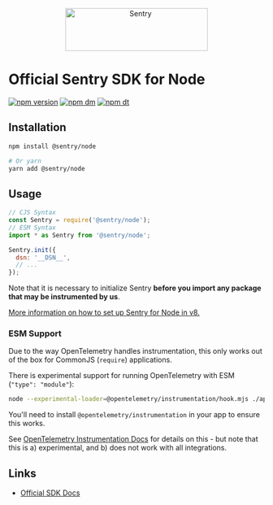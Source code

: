 <p align="center">
  <a href="https://sentry.io/?utm_source=github&utm_medium=logo" target="_blank">
    <img src="https://sentry-brand.storage.googleapis.com/sentry-wordmark-dark-280x84.png" alt="Sentry" width="280" height="84">
  </a>
</p>

# Official Sentry SDK for Node

[![npm version](https://img.shields.io/npm/v/@sentry/node.svg)](https://www.npmjs.com/package/@sentry/node)
[![npm dm](https://img.shields.io/npm/dm/@sentry/node.svg)](https://www.npmjs.com/package/@sentry/node)
[![npm dt](https://img.shields.io/npm/dt/@sentry/node.svg)](https://www.npmjs.com/package/@sentry/node)

## Installation

```bash
npm install @sentry/node

# Or yarn
yarn add @sentry/node
```

## Usage

```js
// CJS Syntax
const Sentry = require('@sentry/node');
// ESM Syntax
import * as Sentry from '@sentry/node';

Sentry.init({
  dsn: '__DSN__',
  // ...
});
```

Note that it is necessary to initialize Sentry **before you import any package that may be instrumented by us**.

[More information on how to set up Sentry for Node in v8.](./../../docs/v8-node.md)

### ESM Support

Due to the way OpenTelemetry handles instrumentation, this only works out of the box for CommonJS (`require`)
applications.

There is experimental support for running OpenTelemetry with ESM (`"type": "module"`):

```bash
node --experimental-loader=@opentelemetry/instrumentation/hook.mjs ./app.js
```

You'll need to install `@opentelemetry/instrumentation` in your app to ensure this works.

See
[OpenTelemetry Instrumentation Docs](https://github.com/open-telemetry/opentelemetry-js/tree/main/experimental/packages/opentelemetry-instrumentation#instrumentation-for-es-modules-in-nodejs-experimental)
for details on this - but note that this is a) experimental, and b) does not work with all integrations.

## Links

- [Official SDK Docs](https://docs.sentry.io/quickstart/)
